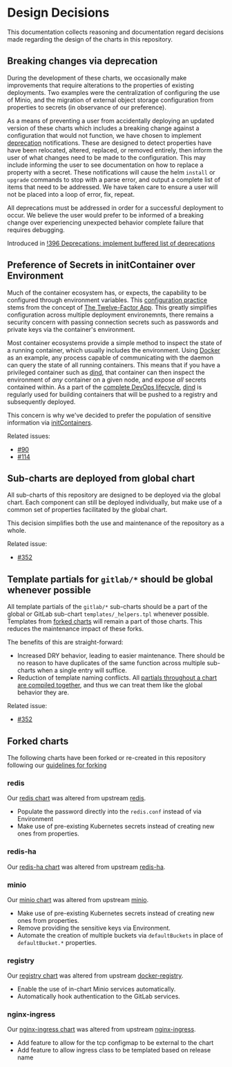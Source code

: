 # Design Decisions

This documentation collects reasoning and documentation regard decisions made
regarding the design of the charts in this repository.

## Breaking changes via deprecation

During the development of these charts, we occasionally make improvements that require
alterations to the properties of existing deployments. Two examples were the centralization
of configuring the use of Minio, and the migration of external object storage configuration
from properties to secrets (in observance of our preference).

As a means of preventing a user from accidentally deploying an updated version of these
charts which includes a breaking change against a configuration that would not function, we
have chosen to implement [deprecation][] notifications. These are designed to detect
properties have have been relocated, altered, replaced, or removed entirely, then inform
the user of what changes need to be made to the configuration. This may include informing
the user to see documentation on how to replace a property with a secret. These notifications
will cause the helm `install` or `upgrade` commands to stop with a parse error, and output a complete list of items that need to be addressed. We have taken care to ensure a user will not be placed into a loop of error, fix, repeat.

All deprecations must be addressed in order for a successful deployment to occur. We believe
the user would prefer to be informed of a breaking change over experiencing unexpected
behavior complete failure that requires debugging.

Introduced in [!396 Deprecations: implement buffered list of deprecations](https://gitlab.com/charts/gitlab/merge_requests/396)

[deprecation]: ../development/index.md#handling-configuration-deprecation

## Preference of Secrets in initContainer over Environment

Much of the container ecosystem has, or expects, the capability to be configured
through environment variables. This [configuration practice](https://12factor.net/config)
stems from the concept of [The Twelve-Factor App](https://12factor.net). This
greatly simplifies configuration across multiple deployment environemnts, there
remains a security concern with passing connection secrets such as passwords and
private keys via the container's environment.

Most container ecosystems provide a simple method to inspect the state of a running
container, which usually includes the environment. Using [Docker](https://www.docker.com/)
as an example, any process capable of communicating with the daemon can query the
state of all running containers. This means that if you have a privileged container
such as [dind][], that container can then inspect the environment of _any_ container
on a given node, and expose _all_ secrets contained within.
As a part of the [complete DevOps lifecycle][devops-post], [dind][] is regularly
used for building containers that will be pushed to a registry and subsequently
deployed.

This concern is why we've decided to prefer the population of sensitive information
via [initContainers][].

Related issues:
- [#90](https://gitlab.com/charts/gitlab/issues/90)
- [#114](https://gitlab.com/charts/gitlab/issues/114)

[dind]: https://hub.docker.com/r/gitlab/dind/
[devops-post]: https://about.gitlab.com/2017/10/11/from-dev-to-devops/
[initContainers]: https://kubernetes.io/docs/concepts/workloads/pods/init-containers/

## Sub-charts are deployed from global chart

All sub-charts of this repository are designed to be deployed via the global chart.
Each component can still be deployed individually, but make use of a common set of
properties facilitated by the global chart.

This decision simplifies both the use and maintenance of the repository as a whole.

Related issue:
- [#352](https://gitlab.com/charts/gitlab/issues/352)

## Template partials for `gitlab/*` should be global whenever possible

All template partials of the `gitlab/*` sub-charts should be a part of the global or
GitLab sub-chart `templates/_helpers.tpl` whenever possible. Templates from
[forked charts](#forked-charts) will remain a part of those charts. This reduces
the maintenance impact of these forks.

The benefits of this are straight-forward:
- Increased DRY behavior, leading to easier maintenance. There should be no reason
to have duplicates of the same function across multiple sub-charts when a single
entry will suffice.
- Reduction of template naming conflicts. All [partials throughout a chart are compiled together][helm-dev-doc],
and thus we can treat them like the global behavior they are.

Related issue:
- [#352](https://gitlab.com/charts/gitlab/issues/352)

[helm-dev-doc]: https://docs.helm.sh/chart_template_guide/#declaring-and-using-templates-with-define-and-template

## Forked charts

The following charts have been forked or re-created in this repository following
our [guidelines for forking](../development/index.md#guidelines-for-forking)

### redis

Our [redis chart][] was altered from upstream [redis][].

- Populate the password directly into the `redis.conf` instead of via Environment
- Make use of pre-existing Kubernetes secrets instead of creating new ones from properties.

[redis chart]: ../../charts/redis
[redis]: https://github.com/kubernetes/charts/tree/master/stable/redis

### redis-ha

Our [redis-ha chart][] was altered from upstream [redis-ha][].

[redis-ha chart]: ../../charts/redis-ha
[redis-ha]: https://github.com/kubernetes/charts/tree/master/stable/redis-ha

### minio

Our [minio chart][] was altered from upstream [minio][].

- Make use of pre-existing Kubernetes secrets instead of creating new ones from properties.
- Remove providing the sensitive keys via Environment.
- Automate the creation of multiple buckets via `defaultBuckets` in place of
`defaultBucket.*` properties.

[minio chart]: ../../charts/minio
[minio]: https://github.com/kubernetes/charts/tree/master/stable/minio

### registry

Our [registry chart][] was altered from upstream [docker-registry][].

- Enable the use of in-chart Minio services automatically.
- Automatically hook authentication to the GitLab services.

[registry chart]: ../../charts/registry
[docker-registry]: https://github.com/kubernetes/charts/tree/master/stable/docker-registry

### nginx-ingress

Our [nginx-ingress chart][] was altered from upstream [nginx-ingress][].

- Add feature to allow for the tcp configmap to be external to the chart
- Add feature to allow ingress class to be templated based on release name

[nginx-ingress chart]: ../../charts/nginx
[nginx-ingress]: https://github.com/kubernetes/charts/tree/master/stable/nginx-ingress
